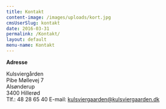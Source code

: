 ```yaml
---
title: Kontakt
content-image: /images/uploads/kort.jpg
cmsUserSlug: kontakt
date: 2016-03-31 
permalink: /Kontakt/
layout: default
menu-name: Kontakt
---
```


**Adresse**

Kulsviergården  
Pibe Møllevej 7  
Alsønderup  
3400 Hillerød  
Tlf.: 48 28 65 40
E-mail: kulsviergaarden@kulsviergaarden.dk
